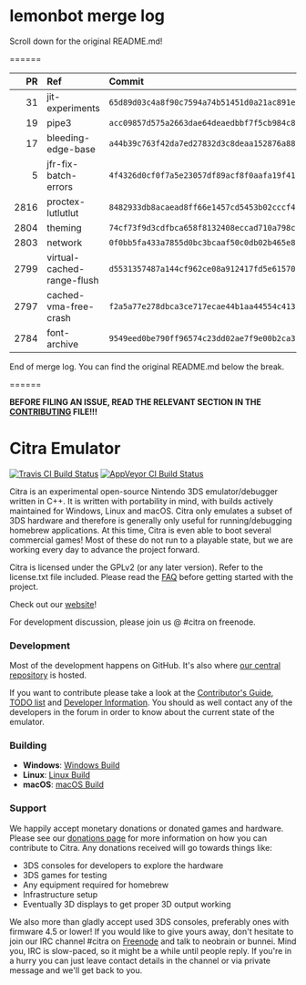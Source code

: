 # lemonbot merge log

Scroll down for the original README.md!

======

|   PR | Ref                        | Commit                                     | Author    | Status   |
|-----:|:---------------------------|:-------------------------------------------|:----------|:---------|
|   31 | jit-experiments            | `65d89d03c4a8f90c7594a74b51451d0a21ac891e` | MerryMage | Merged   |
|   19 | pipe3                      | `acc09857d575a2663dae64deaedbbf7f5cb984c8` | MerryMage | Merged   |
|   17 | bleeding-edge-base         | `a44b39c763f42da7ed27832d3c8deaa152876a88` | jroweboy  | Merged   |
|    5 | jfr-fix-batch-errors       | `4f4326d0cf0f7a5e23057df89acf8f0aafa19f41` | jroweboy  | Merged   |
| 2816 | proctex-lutlutlut          | `8482933db8acaead8ff66e1457cd5453b02cccf4` | wwylele   | Merged   |
| 2804 | theming                    | `74cf73f9d3cdfbca658f8132408eccad710a798c` | Kloen     | Merged   |
| 2803 | network                    | `0f0bb5fa433a7855d0bc3bcaaf50c0db02b465e8` | B3n30     | Failed   |
| 2799 | virtual-cached-range-flush | `d5531357487a144cf962ce08a912417fd5e61570` | yuriks    | Merged   |
| 2797 | cached-vma-free-crash      | `f2a5a77e278dbca3ce717ecae44b1aa44554c413` | yuriks    | Merged   |
| 2784 | font-archive               | `9549eed0be790ff96574c23dd02ae7f9e00b2ca3` | wwylele   | Merged   |

End of merge log. You can find the original README.md below the break.

======

**BEFORE FILING AN ISSUE, READ THE RELEVANT SECTION IN THE [CONTRIBUTING](https://github.com/citra-emu/citra/blob/master/CONTRIBUTING.md#reporting-issues) FILE!!!**

Citra Emulator
==============
[![Travis CI Build Status](https://travis-ci.org/citra-emu/citra.svg?branch=master)](https://travis-ci.org/citra-emu/citra)
[![AppVeyor CI Build Status](https://ci.appveyor.com/api/projects/status/sdf1o4kh3g1e68m9?svg=true)](https://ci.appveyor.com/project/bunnei/citra)

Citra is an experimental open-source Nintendo 3DS emulator/debugger written in C++. It is written with portability in mind, with builds actively maintained for Windows, Linux and macOS. Citra only emulates a subset of 3DS hardware and therefore is generally only useful for running/debugging homebrew applications. At this time, Citra is even able to boot several commercial games! Most of these do not run to a playable state, but we are working every day to advance the project forward.

Citra is licensed under the GPLv2 (or any later version). Refer to the license.txt file included. Please read the [FAQ](https://citra-emu.org/wiki/faq/) before getting started with the project.

Check out our [website](https://citra-emu.org/)!

For development discussion, please join us @ #citra on freenode.

### Development

Most of the development happens on GitHub. It's also where [our central repository](https://github.com/citra-emu/citra) is hosted.

If you want to contribute please take a look at the [Contributor's Guide](CONTRIBUTING.md), [TODO list](https://docs.google.com/document/d/1SWIop0uBI9IW8VGg97TAtoT_CHNoP42FzYmvG1F4QDA) and [Developer Information](https://github.com/citra-emu/citra/wiki/Developer-Information). You should as well contact any of the developers in the forum in order to know about the current state of the emulator.

### Building

* __Windows__: [Windows Build](https://github.com/citra-emu/citra/wiki/Building-For-Windows)
* __Linux__: [Linux Build](https://github.com/citra-emu/citra/wiki/Building-For-Linux)
* __macOS__: [macOS Build](https://github.com/citra-emu/citra/wiki/Building-for-macOS)


### Support
We happily accept monetary donations or donated games and hardware. Please see our [donations page](https://citra-emu.org/donate/) for more information on how you can contribute to Citra. Any donations received will go towards things like:
* 3DS consoles for developers to explore the hardware
* 3DS games for testing
* Any equipment required for homebrew
* Infrastructure setup
* Eventually 3D displays to get proper 3D output working

We also more than gladly accept used 3DS consoles, preferably ones with firmware 4.5 or lower! If you would like to give yours away, don't hesitate to join our IRC channel #citra on [Freenode](http://webchat.freenode.net/?channels=citra) and talk to neobrain or bunnei. Mind you, IRC is slow-paced, so it might be a while until people reply. If you're in a hurry you can just leave contact details in the channel or via private message and we'll get back to you.
